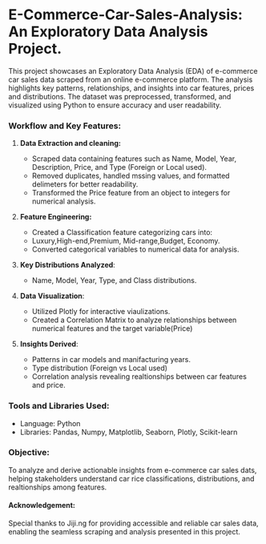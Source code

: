 # E-Commerce-Car-Sales-Analysis: An Exploratory Data Analysis Project.
This project showcases an Exploratory Data Analysis (EDA) of e-commerce car sales data scraped from an online e-commerce platform. The analysis highlights key patterns, relationships, and insights into car features, prices and distributions. The dataset was preprocessed, transformed, and visualized using Python to ensure accuracy and user readability.

### Workflow and Key Features:

1. **Data Extraction and cleaning:**
   * Scraped data containing features such as Name, Model, Year, Description, Price, and Type (Foreign or Local used).
   * Removed duplicates, handled mssing values, and formatted delimeters for better readability.
   * Transformed the Price feature from an object to integers for numerical analysis.

2. **Feature Engineering:**
   * Created a Classification feature categorizing cars into:
   * Luxury,High-end,Premium, Mid-range,Budget, Economy.
   * Converted categorical variables to numerical data for analysis.

3. **Key Distributions Analyzed**:
   * Name, Model, Year, Type, and Class distributions.

4. **Data Visualization**:
   * Utilized Plotly for interactive viaulizations.
   * Created a Correlation Matrix to analyze relationships between numerical features and the target variable(Price)
  
5. **Insights Derived**:
   * Patterns in car models and manifacturing years.
   * Type distribution (Foreign vs Local used)
   * Correlation analysis revealing realtionships between car features and price.

### Tools and Libraries Used:
* Language: Python
* Libraries: Pandas, Numpy, Matplotlib, Seaborn, Plotly, Scikit-learn

### Objective:
To analyze and derive actionable insights from e-commerce car sales dats, helping stakeholders understand car rice classifications, distributions, and realtionships among features.

#### Acknowledgement:
Special thanks to Jiji.ng for providing accessible and reliable car sales data, enabling the seamless scraping and analysis presented in this project.
